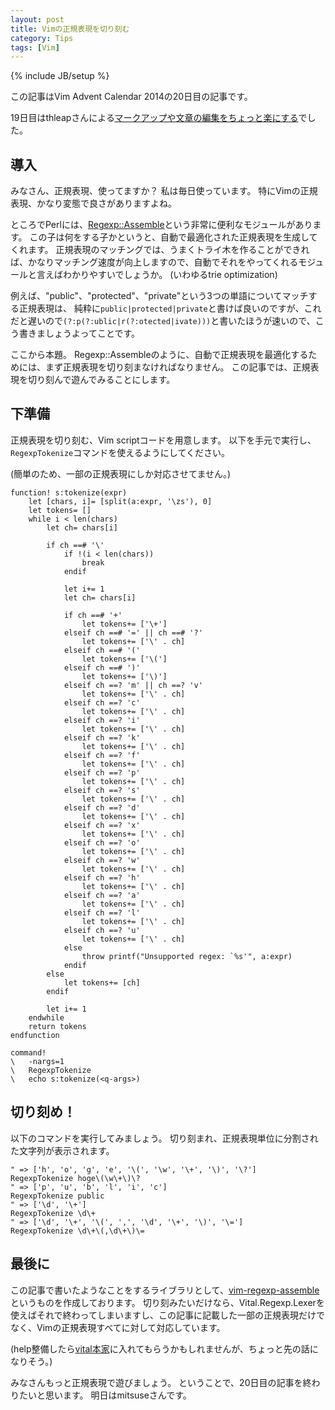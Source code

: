 ```yaml
---
layout: post
title: Vimの正規表現を切り刻む
category: Tips
tags: [Vim]
---
```

{% include JB/setup %}

この記事はVim Advent Calendar 2014の20日目の記事です。

19日目はthleapさんによる[マークアップや文章の編集をちょっと楽にする](http://chroma.hatenablog.com/entry/2014/12/19/224359)でした。

導入
---
みなさん、正規表現、使ってますか？
私は毎日使っています。
特にVimの正規表現、かなり変態で良さがありますよね。

ところでPerlには、[Regexp::Assemble](https://metacpan.org/pod/Regexp::Assemble)という非常に便利なモジュールがあります。
この子は何をする子かというと、自動で最適化された正規表現を生成してくれます。
正規表現のマッチングでは、うまくトライ木を作ることができれば、かなりマッチング速度が向上しますので、自動でそれをやってくれるモジュールと言えばわかりやすいでしょうか。
(いわゆるtrie optimization)

例えば、"public"、"protected"、"private"という3つの単語についてマッチする正規表現は、
純粋に`public|protected|private`と書けば良いのですが、これだと遅いので`(?:p(?:ublic|r(?:otected|ivate)))`と書いたほうが速いので、こう書きましょうよってことです。

ここから本題。
Regexp::Assembleのように、自動で正規表現を最適化するためには、まず正規表現を切り刻まなければなりません。
この記事では、正規表現を切り刻んで遊んでみることにします。


下準備
---
正規表現を切り刻む、Vim scriptコードを用意します。
以下を手元で実行し、`RegexpTokenize`コマンドを使えるようにしてください。

(簡単のため、一部の正規表現にしか対応させてません。)

```vim
function! s:tokenize(expr)
    let [chars, i]= [split(a:expr, '\zs'), 0]
    let tokens= []
    while i < len(chars)
        let ch= chars[i]

        if ch ==# '\'
            if !(i < len(chars))
                break
            endif

            let i+= 1
            let ch= chars[i]

            if ch ==# '+'
                let tokens+= ['\+']
            elseif ch ==# '=' || ch ==# '?'
                let tokens+= ['\' . ch]
            elseif ch ==# '('
                let tokens+= ['\(']
            elseif ch ==# ')'
                let tokens+= ['\)']
            elseif ch ==? 'm' || ch ==? 'v'
                let tokens+= ['\' . ch]
            elseif ch ==? 'c'
                let tokens+= ['\' . ch]
            elseif ch ==? 'i'
                let tokens+= ['\' . ch]
            elseif ch ==? 'k'
                let tokens+= ['\' . ch]
            elseif ch ==? 'f'
                let tokens+= ['\' . ch]
            elseif ch ==? 'p'
                let tokens+= ['\' . ch]
            elseif ch ==? 's'
                let tokens+= ['\' . ch]
            elseif ch ==? 'd'
                let tokens+= ['\' . ch]
            elseif ch ==? 'x'
                let tokens+= ['\' . ch]
            elseif ch ==? 'o'
                let tokens+= ['\' . ch]
            elseif ch ==? 'w'
                let tokens+= ['\' . ch]
            elseif ch ==? 'h'
                let tokens+= ['\' . ch]
            elseif ch ==? 'a'
                let tokens+= ['\' . ch]
            elseif ch ==? 'l'
                let tokens+= ['\' . ch]
            elseif ch ==? 'u'
                let tokens+= ['\' . ch]
            else
                throw printf("Unsupported regex: `%s'", a:expr)
            endif
        else
            let tokens+= [ch]
        endif

        let i+= 1
    endwhile
    return tokens
endfunction

command!
\   -nargs=1
\   RegexpTokenize
\   echo s:tokenize(<q-args>)
```


切り刻め！
---
以下のコマンドを実行してみましょう。
切り刻まれ、正規表現単位に分割された文字列が表示されます。

```vim
" => ['h', 'o', 'g', 'e', '\(', '\w', '\+', '\)', '\?']
RegexpTokenize hoge\(\w\+\)\?
" => ['p', 'u', 'b', 'l', 'i', 'c']
RegexpTokenize public
" => ['\d', '\+']
RegexpTokenize \d\+
" => ['\d', '\+', '\(', ',', '\d', '\+', '\)', '\=']
RegexpTokenize \d\+\(,\d\+\)\=
```


最後に
---
この記事で書いたようなことをするライブラリとして、[vim-regexp-assemble](https://github.com/kamichidu/vim-regexp-assemble)というものを作成しております。
切り刻みたいだけなら、Vital.Regexp.Lexerを使えばそれで終わってしまいますし、この記事に記載した一部の正規表現だけでなく、Vimの正規表現すべてに対して対応しています。

(help整備したら[vital本家](https://github.com/vim-jp/vital.vim)に入れてもらうかもしれませんが、ちょっと先の話になりそう。)

みなさんもっと正規表現で遊びましょう。
ということで、20日目の記事を終わりたいと思います。
明日はmitsuseさんです。
